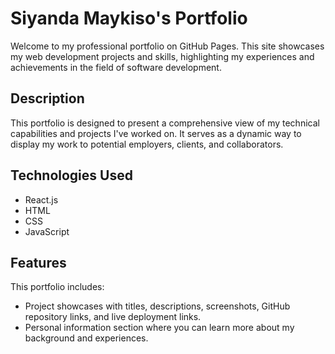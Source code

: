# Siyanda Maykiso's Portfolio

Welcome to my professional portfolio on GitHub Pages. This site showcases my web development projects and skills, highlighting my experiences and achievements in the field of software development.

## Description

This portfolio is designed to present a comprehensive view of my technical capabilities and projects I've worked on. It serves as a dynamic way to display my work to potential employers, clients, and collaborators.

## Technologies Used

- React.js
- HTML
- CSS
- JavaScript

## Features

This portfolio includes:

- Project showcases with titles, descriptions, screenshots, GitHub repository links, and live deployment links.
- Personal information section where you can learn more about my background and experiences.
